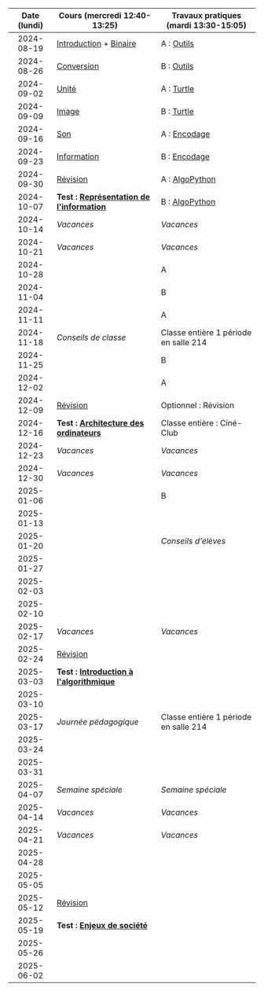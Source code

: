 | Date (lundi) | Cours (mercredi 12:40-13:25)                                      | Travaux pratiques (mardi 13:30-15:05)      |
| :----------: | ----------------------------------------------------------------- | ------------------------------------------ |
|  2024-08-19  | [Introduction](/docs/1m/intro) + [Binaire](/docs/1m/repr/binaire) | A : [Outils](/docs/1m/prog/outils)         |
|  2024-08-26  | [Conversion](/docs/1m/repr/conversion)                            | B : [Outils](/docs/1m/prog/outils)         |
|  2024-09-02  | [Unité](/docs/1m/repr/unite)                                      | A : [Turtle](/docs/1m/prog/turtle)         |
|  2024-09-09  | [Image](/docs/1m/repr/image)                                      | B : [Turtle](/docs/1m/prog/turtle)         |
|  2024-09-16  | [Son](/docs/1m/repr/son)                                          | A : [Encodage](/docs/1m/repr/encodage)     |
|  2024-09-23  | [Information](/docs/1m/repr/information)                          | B : [Encodage](/docs/1m/repr/encodage)     |
|  2024-09-30  | [Révision](/docs/1m/repr/revision)                                | A : [AlgoPython](/docs/1m/prog/algopython) |
|  2024-10-07  | **Test : [Représentation de l'information](/docs/1m/repr)**       | B : [AlgoPython](/docs/1m/prog/algopython) |
|  2024-10-14  | _Vacances_                                                        | _Vacances_                                 |
|  2024-10-21  | _Vacances_                                                        | _Vacances_                                 |
|  2024-10-28  |                                                                   | A                                          |
|  2024-11-04  |                                                                   | B                                          |
|  2024-11-11  |                                                                   | A                                          |
|  2024-11-18  | _Conseils de classe_                                              | Classe entière 1 période en salle 214      |
|  2024-11-25  |                                                                   | B                                          |
|  2024-12-02  |                                                                   | A                                          |
|  2024-12-09  | [Révision](/docs/1m/arch/revision)                                | Optionnel : Révision                       |
|  2024-12-16  | **Test : [Architecture des ordinateurs](/docs/1m/arch)**          | Classe entière : Ciné-Club                 |
|  2024-12-23  | _Vacances_                                                        | _Vacances_                                 |
|  2024-12-30  | _Vacances_                                                        | _Vacances_                                 |
|  2025-01-06  |                                                                   | B                                          |
|  2025-01-13  |                                                                   |                                            |
|  2025-01-20  |                                                                   | _Conseils d'élèves_                        |
|  2025-01-27  |                                                                   |                                            |
|  2025-02-03  |                                                                   |                                            |
|  2025-02-10  |                                                                   |                                            |
|  2025-02-17  | _Vacances_                                                        | _Vacances_                                 |
|  2025-02-24  | [Révision](/docs/1m/algo/revision)                                |                                            |
|  2025-03-03  | **Test : [Introduction à l'algorithmique](/docs/1m/algo)**        |                                            |
|  2025-03-10  |                                                                   |                                            |
|  2025-03-17  | _Journée pédagogique_                                             | Classe entière 1 période en salle 214      |
|  2025-03-24  |                                                                   |                                            |
|  2025-03-31  |                                                                   |                                            |
|  2025-04-07  | _Semaine spéciale_                                                | _Semaine spéciale_                         |
|  2025-04-14  | _Vacances_                                                        | _Vacances_                                 |
|  2025-04-21  | _Vacances_                                                        | _Vacances_                                 |
|  2025-04-28  |                                                                   |                                            |
|  2025-05-05  |                                                                   |                                            |
|  2025-05-12  | [Révision](/docs/1m/enje/revision)                                |                                            |
|  2025-05-19  | **Test : [Enjeux de société](/docs/1m/enje)**                     |                                            |
|  2025-05-26  |                                                                   |                                            |
|  2025-06-02  |                                                                   |                                            |
